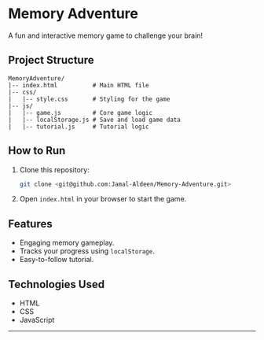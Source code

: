# Memory Adventure

A fun and interactive memory game to challenge your brain!

## Project Structure
```
MemoryAdventure/
|-- index.html          # Main HTML file
|-- css/
|   |-- style.css       # Styling for the game
|-- js/
|   |-- game.js         # Core game logic
|   |-- localStorage.js # Save and load game data
|   |-- tutorial.js     # Tutorial logic
```

## How to Run
1. Clone this repository:
   ```bash
   git clone <git@github.com:Jamal-Aldeen/Memory-Adventure.git>
   ```
2. Open `index.html` in your browser to start the game.

## Features
- Engaging memory gameplay.
- Tracks your progress using `localStorage`.
- Easy-to-follow tutorial.

## Technologies Used
- HTML
- CSS
- JavaScript

---
